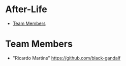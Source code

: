 # After-Life

* [Team Members](#team-members)
# <a name="team-members"></a>Team Members
* "Ricardo Martins" <https://github.com/black-gandalf>
